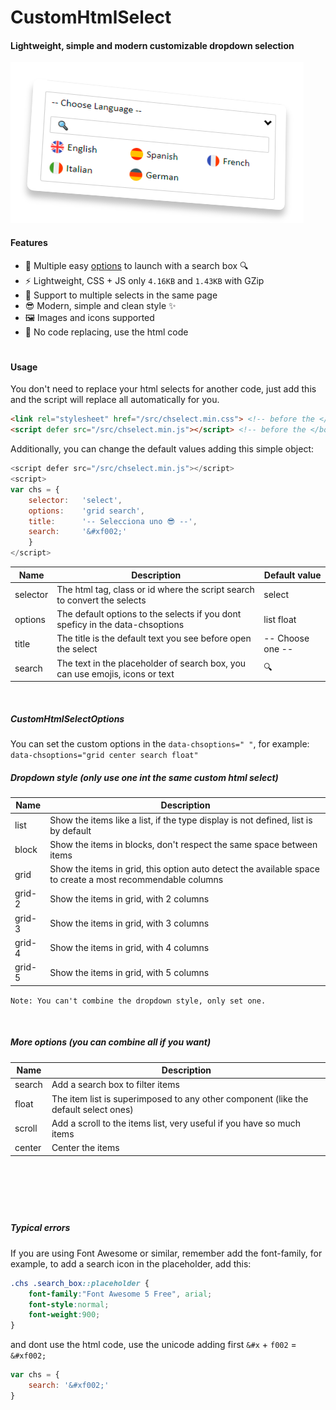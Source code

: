 # CustomHtmlSelect
#### Lightweight, simple and modern customizable dropdown selection

![Screenshot](screenshot.png)

#### Features

- 📐 Multiple easy [options](#CustomHtmlSelectOptions) to launch with a search box 🔍
- ⚡ Lightweight, CSS + JS only `4.16KB` and `1.43KB` with GZip
- 🌈 Support to multiple selects in the same page
- 😎 Modern, simple and clean style ✨
- 🖼 Images and icons supported
- 🧪 No code replacing, use the html code

#
#### Usage

You don't need to replace your html selects for another code, just add this and the script will replace all automatically for you.

```html
<link rel="stylesheet" href="/src/chselect.min.css"> <!-- before the </head>-->
<script defer src="/src/chselect.min.js"></script> <!-- before the </body>-->
```

Additionally, you can change the default values adding this simple object:

```js
<script defer src="/src/chselect.min.js"></script>
<script>
var chs = {
	selector: 	'select',
	options: 	'grid search',
	title:		'-- Selecciona uno 😎 --',
	search: 	'&#xf002;'
	}
</script>
```

| Name | Description | Default value |
|----|----|----|
| selector | The html tag, class or id where the script search to convert the selects | select |
| options | The default options to the selects if you dont speficy in the data-chsoptions | list float |
| title | The title is the default text you see before open the select | -- Choose one -- |
| search | The text in the placeholder of search box, you can use emojis, icons or text | 🔍 |

<br>

##### CustomHtmlSelectOptions
You can set the custom options in the ``data-chsoptions=" "``, for example: ``data-chsoptions="grid center search float"``

##### Dropdown style (only use one int the same custom html select)
| Name | Description |
|---|---|
| list | Show the items like a list, if the type display is not defined, list is by default |
| block | Show the items in blocks, don't respect the same space between items  |
| grid | Show the items in grid, this option auto detect the available space to create a most recommendable columns |
| grid-2 | Show the items in grid, with 2 columns |
| grid-3 | Show the items in grid, with 3 columns |
| grid-4 | Show the items in grid, with 4 columns |
| grid-5 | Show the items in grid, with 5 columns |

``Note: You can't combine the dropdown style, only set one.``

<br>

##### More options (you can combine all if you want)
| Name | Description |
|---|---|
| search | Add a search box to filter items |
| float | The item list is superimposed to any other component (like the default select ones) |
| scroll | Add a scroll to the items list, very useful if you have so much items |
| center | Center the items |

<br>

#

<br>

##### Typical errors

If you are using Font Awesome or similar, remember add the font-family, for example, to add a search icon in the placeholder, add this:
```css
.chs .search_box::placeholder {
	font-family:"Font Awesome 5 Free", arial;
	font-style:normal;
	font-weight:900;
}
```
and dont use the html code, use the unicode adding first `&#x` + `f002` = `&#xf002;`
```js
var chs = {
	search: '&#xf002;'
}
```
